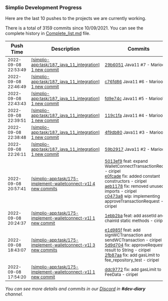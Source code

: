 
### Simplio Development Progress

Here are the last 10 pushes to the projects we are currently working.

There is a total of 3159 commits since 10/09/2021. You can see the complete history in
 [Complete_list.md](Complete_list.md) file.

| Push Time | Description | Commits |
| --- | --- | --- |
| <sub>2022-09-08 22:53:49</sub> | <sub>[[simplio-app:task/187\_java\_11\_integration] 1 new commit](https://github.com/SimplioOfficial/simplio-app/commit/29b60510b8e4ae2fb67765346689a943322a94c0)</sub> | <sub>[29b6051](https://github.com/SimplioOfficial/simplio-app/commit/29b60510b8e4ae2fb67765346689a943322a94c0) Java11 #7 - MariooW</sub> |
| <sub>2022-09-08 22:46:49</sub> | <sub>[[simplio-app:task/187\_java\_11\_integration] 1 new commit](https://github.com/SimplioOfficial/simplio-app/commit/c76fd86d9ff0c601c66ea059d37babb32b725d48)</sub> | <sub>[c76fd86](https://github.com/SimplioOfficial/simplio-app/commit/c76fd86d9ff0c601c66ea059d37babb32b725d48) Java11 #6 - MariooW</sub> |
| <sub>2022-09-08 22:43:43</sub> | <sub>[[simplio-app:task/187\_java\_11\_integration] 1 new commit](https://github.com/SimplioOfficial/simplio-app/commit/fd9e74cab976a9360f3417ef41de7371b2e5de87)</sub> | <sub>[fd9e74c](https://github.com/SimplioOfficial/simplio-app/commit/fd9e74cab976a9360f3417ef41de7371b2e5de87) Java11 #5 - MariooW</sub> |
| <sub>2022-09-08 22:39:51</sub> | <sub>[[simplio-app:task/187\_java\_11\_integration] 1 new commit](https://github.com/SimplioOfficial/simplio-app/commit/119c1fa61980ea0a3bb857ea6a66d44c45c4334e)</sub> | <sub>[119c1fa](https://github.com/SimplioOfficial/simplio-app/commit/119c1fa61980ea0a3bb857ea6a66d44c45c4334e) Java11 #4 - MariooW</sub> |
| <sub>2022-09-08 22:38:48</sub> | <sub>[[simplio-app:task/187\_java\_11\_integration] 1 new commit](https://github.com/SimplioOfficial/simplio-app/commit/4f9db80f1cbb4b6a19914b6c357efb91d49c9422)</sub> | <sub>[4f9db80](https://github.com/SimplioOfficial/simplio-app/commit/4f9db80f1cbb4b6a19914b6c357efb91d49c9422) Java11 #3 - MariooW</sub> |
| <sub>2022-09-08 22:26:11</sub> | <sub>[[simplio-app:task/187\_java\_11\_integration] 1 new commit](https://github.com/SimplioOfficial/simplio-app/commit/59b29176053589a7199018a73ffcb2be66f21fb2)</sub> | <sub>[59b2917](https://github.com/SimplioOfficial/simplio-app/commit/59b29176053589a7199018a73ffcb2be66f21fb2) Java11 #2 - MariooW</sub> |
| <sub>2022-09-08 20:57:41</sub> | <sub>[[simplio-app:task/175\-implement\-walletconnect\-v1] 4 new commits](https://github.com/SimplioOfficial/simplio-app/compare/1ebb2baf402c...c0473a88fb25)</sub> | <sub>[5013ef9](https://github.com/SimplioOfficial/simplio-app/commit/5013ef95a38bd862007e86f7c4622562f3b67a0a) feat: expand WalletConnectTransactionRequest - ciripel<br>[e0fcade](https://github.com/SimplioOfficial/simplio-app/commit/e0fcade26fbdc308bdcad085b979a5933581e4bf) fix: added constant constructors - ciripel<br>[aeb1178](https://github.com/SimplioOfficial/simplio-app/commit/aeb11787404e80d6d6ed01036842594ad5e8cb86) fix: removed unused imports - ciripel<br>[c0473a8](https://github.com/SimplioOfficial/simplio-app/commit/c0473a88fb25ab53b51b2300c1841a8717f164e6) wip: implementing approveTransactionRequest - ciripel</sub> |
| <sub>2022-09-08 20:24:37</sub> | <sub>[[simplio-app:task/175\-implement\-walletconnect\-v1] 1 new commit](https://github.com/SimplioOfficial/simplio-app/commit/1ebb2baf402c66dd4e64f007125b748cd9598452)</sub> | <sub>[1ebb2ba](https://github.com/SimplioOfficial/simplio-app/commit/1ebb2baf402c66dd4e64f007125b748cd9598452) feat: add assetId and chainId static methods - ciripel</sub> |
| <sub>2022-09-08 18:43:07</sub> | <sub>[[simplio-app:task/175\-implement\-walletconnect\-v1] 3 new commits](https://github.com/SimplioOfficial/simplio-app/compare/ddc9772da45a...2fb87aa686e1)</sub> | <sub>[e1d985f](https://github.com/SimplioOfficial/simplio-app/commit/e1d985f7089d81d1db0e05aa89450d95e736df8c) feat: add signWCTransaction and sendWCTransaction - ciripel<br>[5d9d704](https://github.com/SimplioOfficial/simplio-app/commit/5d9d704ea7027860f29c8fb5fab3a393ae50d723) fix: approveRequest result to String - ciripel<br>[2fb87aa](https://github.com/SimplioOfficial/simplio-app/commit/2fb87aa686e1a81819171b873eaed1703efb41a5) fix: add gasLimit to fee_repository_test - ciripel</sub> |
| <sub>2022-09-08 17:54:20</sub> | <sub>[[simplio-app:task/175\-implement\-walletconnect\-v1] 1 new commit](https://github.com/SimplioOfficial/simplio-app/commit/ddc9772da45a225ac3d30dd2192715c8c92b450c)</sub> | <sub>[ddc9772](https://github.com/SimplioOfficial/simplio-app/commit/ddc9772da45a225ac3d30dd2192715c8c92b450c) fix: add gasLimit to FeeData - ciripel</sub> |

_You can see more details and commits in our [Discord](https://discord.gg/aKhjuwZmdP) in **#dev-diary** channel._
